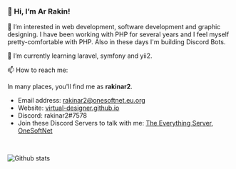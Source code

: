 ### 👋 Hi, I’m **Ar Rakin**!
👀 I’m interested in web development, software development and graphic designing. 
   I have been working with PHP for several years and I feel myself pretty-comfortable with PHP. Also in these days I'm building Discord Bots. 

🌱 I’m currently learning laravel, symfony and yii2. 

📫 How to reach me: 

In many places, you'll find me as **rakinar2**. 

 - Email address: rakinar2@onesoftnet.eu.org
 - Website: [virtual-designer.github.io](https://virtual-designer.github.io/)
 - Discord: rakinar2#7578
 - Join these Discord Servers to talk with me: [The Everything Server](https://discord.gg/tBf3Bx5Ghm), [OneSoftNet](https://discord.gg/pazm3tqYh5)

<br>

![Github stats](https://github-readme-stats.vercel.app/api?username=virtual-designer)


<!---
virtual-designer/virtual-designer is a ✨ special ✨ repository because its `README.md` (this file) appears on your GitHub profile.
You can click the Preview link to take a look at your changes.
--->
